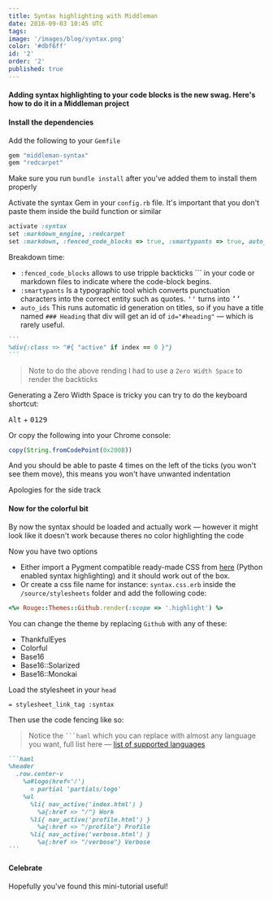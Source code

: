 ```yaml
---
title: Syntax high​lighting with Middle​man
date: 2016-09-03 10:45 UTC
tags:
image: '/images/blog/syntax.png'
color: '#dbf6ff'
id: '2'
order: '2'
published: true
---
```


#### Adding syntax highlighting to your code blocks is the new swag. Here's how to do it in a Middleman project

#### Install the dependencies

Add the following to your `Gemfile`

```ruby
gem "middleman-syntax"
gem "redcarpet"
```

Make sure you run `bundle install` after you've added them to install them properly

Activate the syntax Gem in your `config.rb` file. It's important that you don't paste them
inside the build function or similar

```ruby
activate :syntax
set :markdown_engine, :redcarpet
set :markdown, :fenced_code_blocks => true, :smartypants => true, auto_ids: false
```

Breakdown time:

- `:fenced_code_blocks` allows to use tripple backticks &#x60;&#x60;&#x60;
in your code or markdown files to indicate where the code-block begins.
- `:smartypants` Is a typographic tool which converts punctuation characters into the correct entity such as quotes. <kbd>''</kbd> turns into <kbd>&rsquo;&rsquo;</kbd>
- `auto_ids` This runs automatic id generation on titles, so if you have a title named `### Heading` that div will get an id of `id="#heading"` — which is rarely useful.

```ruby
​​​​```
%div{:class => "#{ "active" if index == 0 }"}
​​​​```
```

>Note to do the above rending I had to use a `Zero Width Space` to render the backticks

Generating a Zero Width Space is tricky you can try to do the keyboard shortcut:

<kbd>Alt</kbd> + <kbd>0</kbd><kbd>1</kbd><kbd>2</kbd><kbd>9</kbd>

Or copy the following into your Chrome console:

```javascript
copy(String.fromCodePoint(0x200B))
```

And you should be able to paste 4 times on the left of the ticks (you won't see them move), this means you won't have unwanted indentation

Apologies for the side track

#### Now for the colorful bit

By now the syntax should be loaded and actually work — however it might look like it doesn't work because theres no color highlighting the code

Now you have two options

- Either import a Pygment compatible ready-made CSS from [here][218919b1] (Python enabled syntax highlighting) and it should work out of the box.
- Or create a css file name for instance: `syntax.css.erb` inside the `/source/stylesheets` folder and add the following code:

```ruby
<%= Rouge::Themes::Github.render(:scope => '.highlight') %>
```

You can change the theme by replacing `Github` with any of these:

- ThankfulEyes
- Colorful
- Base16
- Base16::Solarized
- Base16::Monokai

Load the stylesheet in your `head`

```haml
= stylesheet_link_tag :syntax
```

Then use the code fencing like so:

>Notice the <code>```haml</code> which you can replace with almost any language you want, full list here — [list of supported languages][467c66d3]

```ruby
​​​​```haml
%header
  .row.center-v
    %a#logo(href='/')
      = partial 'partials/logo'
    %ul
      %li{ nav_active('index.html') }
        %a{:href => "/"} Work
      %li{ nav_active('profile.html') }
        %a{:href => "/profile"} Profile
      %li{ nav_active('verbose.html') }
        %a{:href => "/verbose"} Verbose
​​​​```
```
#### Celebrate

Hopefully you've found this mini-tutorial useful!  


  [218919b1]: https://github.com/richleland/pygments-css "pygments"
  [467c66d3]: https://github.com/jneen/rouge/wiki/List-of-supported-languages-and-lexers "supported language"
